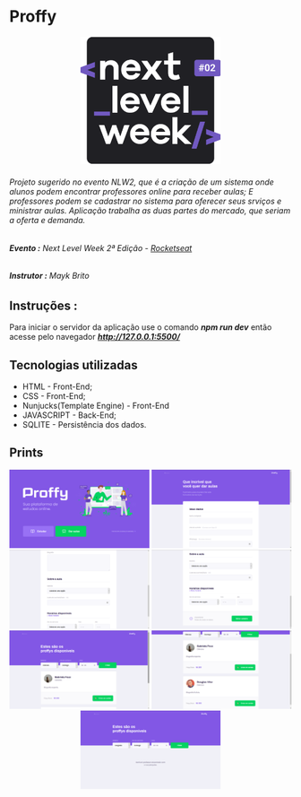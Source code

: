 # Proffy
<div align="center">
<img src="https://github.com/douglas-vitor/Proffy/blob/master/nlw2.svg" width="250px" height="auto">
</div>

###### Projeto sugerido no evento NLW2, que é a criação de um sistema onde alunos podem encontrar professores online para receber aulas; E professores podem se cadastrar no sistema para oferecer seus srviços e ministrar aulas. Aplicação trabalha as duas partes do mercado, que seriam a oferta e demanda.

###### **Evento :** Next Level Week 2ª Edição - [Rocketseat](https://rocketseat.com.br)
###### **Instrutor :** Mayk Brito

## Instruções : 
Para iniciar o servidor da aplicação use o comando **_npm run dev_** então acesse pelo navegador **_http://127.0.0.1:5500/_** 

## **Tecnologias utilizadas**
- HTML - Front-End;
- CSS - Front-End;
- Nunjucks(Template Engine) - Front-End
- JAVASCRIPT - Back-End;
- SQLITE - Persistência dos dados.

## **Prints**

<div align="center">
<img src="prints/00.png" width="250px" height="auto">
<img src="prints/01.png" width="250px" height="auto">
<img src="prints/02.png" width="250px" height="auto">
<img src="prints/03.png" width="250px" height="auto">
<img src="prints/04.png" width="250px" height="auto">
<img src="prints/05.png" width="250px" height="auto">
<img src="prints/06.png" width="250px" height="auto">
</div>